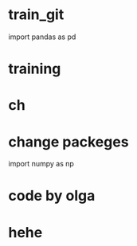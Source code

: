 # train_git
import pandas as pd
# training
# ch

# change packeges
import numpy as np

# code by olga
# hehe
